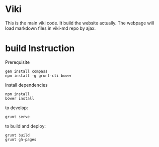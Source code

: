 # Viki

This is the main viki code. It build the website actually.
The webpage will load markdown files in viki-md repo by ajax.

# build Instruction

Prerequisite

```
gem install compass
npm install -g grunt-cli bower
```

Install dependencies

```
npm install
bower install
```

to develop:

```
grunt serve
```

to build and deploy:

```
grunt build
grunt gh-pages
```
